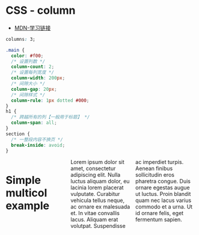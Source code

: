 # CSS - column

- [MDN-学习链接](https://developer.mozilla.org/zh-CN/docs/Learn/CSS/CSS_layout/Multiple-column_Layout)

```css
columns: 3;
```

```css
.main {
  color: #f00;
  /* 设置列数 */
  column-count: 2;
  /* 设置每列宽度 */
  column-width: 200px;
  /* 间隙大小 */
  column-gap: 20px;
  /* 间隙样式 */
  column-rule: 1px dotted #000;
}
h1 {
  /* 跨越所有的列【一般用于标题】 */
  column-span: all;
}
section {
  /* 一整段内容不换页 */
  break-inside: avoid;
}
```

<div class="example-box">
  <div class="container" style="columns: 3;">
  <h1>Simple multicol example</h1>

  <p> Lorem ipsum dolor sit amet, consectetur adipiscing elit. Nulla luctus aliquam dolor, eu lacinia lorem placerat vulputate.
  Curabitur vehicula tellus neque, ac ornare ex malesuada et. In vitae convallis lacus. Aliquam erat volutpat. Suspendisse
  ac imperdiet turpis. Aenean finibus sollicitudin eros pharetra congue. Duis ornare egestas augue ut luctus. Proin blandit
  quam nec lacus varius commodo et a urna. Ut id ornare felis, eget fermentum sapien.</p>

</div>

</div>
